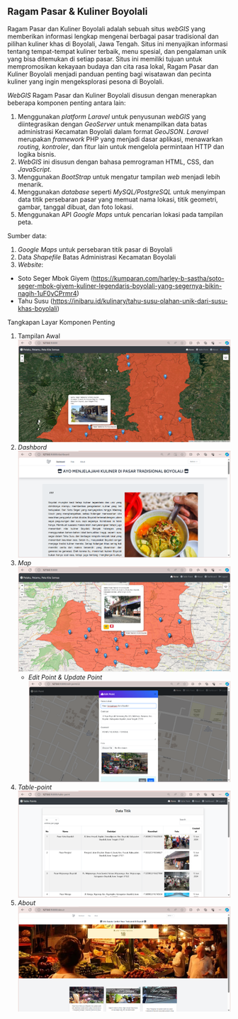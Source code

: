 ## Ragam Pasar & Kuliner Boyolali

Ragam Pasar dan Kuliner Boyolali adalah sebuah situs *webGIS* yang memberikan informasi lengkap mengenai berbagai pasar tradisional dan pilihan kuliner khas di Boyolali, Jawa Tengah. Situs ini menyajikan informasi tentang tempat-tempat kuliner terbaik, menu spesial, dan pengalaman unik yang bisa ditemukan di setiap pasar. Situs ini memiliki tujuan untuk mempromosikan kekayaan budaya dan cita rasa lokal, Ragam Pasar dan Kuliner Boyolali menjadi panduan penting bagi wisatawan dan pecinta kuliner yang ingin mengeksplorasi pesona di Boyolali.

*WebGIS* Ragam Pasar dan Kuliner Boyolali disusun dengan menerapkan beberapa komponen penting antara lain:
1. Menggunakan *platform Laravel* untuk penyusunan *webGIS* yang diintegrasikan dengan *GeoServer* untuk menampilkan data batas administrasi Kecamatan Boyolali dalam format *GeoJSON*.  *Laravel* merupakan *framework* PHP yang menjadi dasar aplikasi, menawarkan *routing, kontroler*, dan fitur lain untuk mengelola permintaan HTTP dan logika bisnis.
2. *WebGIS* ini disusun dengan bahasa pemrograman HTML, CSS, dan *JavaScript*.
3. Menggunakan *BootStrap* untuk mengatur tampilan *web* menjadi lebih menarik.
4. Menggunakan *database* seperti *MySQL/PostgreSQL* untuk menyimpan data titik persebaran pasar yang memuat nama lokasi, titik geometri, gambar, tanggal dibuat, dan foto lokasi.
5. Menggunakan API *Google Maps* untuk pencarian lokasi pada tampilan peta.

Sumber data:
1. *Google Maps* untuk persebaran titik pasar di Boyolali
2. Data *Shapefile* Batas Administrasi Kecamatan Boyolali
3. *Website*:
- Soto Seger Mbok Giyem (https://kumparan.com/harley-b-sastha/soto-seger-mbok-giyem-kuliner-legendaris-boyolali-yang-segernya-bikin-nagih-1uF0yCPrmr4)
- Tahu Susu (https://inibaru.id/kulinary/tahu-susu-olahan-unik-dari-susu-khas-boyolali)

Tangkapan Layar Komponen Penting

1. Tampilan Awal
    ![alt text](image.png)
2. *Dashbord*
    ![alt text](image-1.png)
3. *Map*
    ![alt text](image-2.png)
    - *Edit Point & Update Point*
        ![alt text](image-3.png)
4. *Table-point*
    ![alt text](image-4.png)
5. *About*
    ![alt text](image-5.png)
